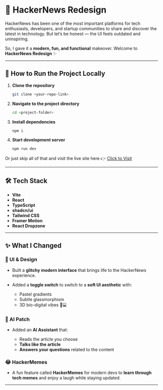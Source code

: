 # 🚀 HackerNews Redesign

HackerNews has been one of the most important platforms for tech enthusiasts, developers, and startup communities to share and discover the latest in technology. But let’s be honest — the UI feels outdated and uninspiring.

So, I gave it a **modern, fun, and functional** makeover. Welcome to **HackerNews Redesign** ✨


---

## 🔧 How to Run the Project Locally

1. **Clone the repository**
   ```bash
   git clone <your-repo-link>


2. **Navigate to the project directory**

   ```bash
   cd <project-folder>
   ```

3. **Install dependencies**

   ```bash
   npm i
   ```

4. **Start development server**

   ```bash
   npm run dev
   ```

Or just skip all of that and visit the live site here 👉 [Click to Visit](https://hacker-news-redesign-eight.vercel.app/)

---

## 🛠 Tech Stack

* **Vite**
* **React**
* **TypeScript**
* **shadcn/ui**
* **Tailwind CSS**
* **Framer Motion**
* **React Dropzone**

---

## ✨ What I Changed

### 🎨 UI & Design

* Built a **glitchy modern interface** that brings life to the HackerNews experience.
* Added a **toggle switch** to switch to a **soft UI aesthetic** with:

  * Pastel gradients
  * Subtle glassmorphism
  * 3D bio-digital vibes 🌱💻

### 🤖 AI Patch

* Added an **AI Assistant** that:

  * Reads the article you choose
  * **Talks like the article**
  * **Answers your questions** related to the content

### 😂 HackerMemes

* A fun feature called **HackerMemes** for modern devs to **learn through tech memes** and enjoy a laugh while staying updated.

---





